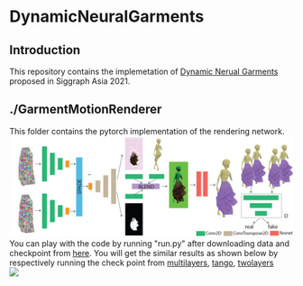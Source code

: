# DynamicNeuralGarments

## Introduction

This repository contains the implemetation of [Dynamic Nerual Garments](http://geometry.cs.ucl.ac.uk/projects/2021/DynamicNeuralGarments/) proposed in Siggraph Asia 2021.

## ./GarmentMotionRenderer
This folder contains the pytorch implementation of the rendering network.
![](network.png) <br />
You can play with the code by running "run.py" after downloading data and checkpoint from [here](https://drive.google.com/drive/folders/1F-ZGdAiAR1ORiGtYoW87Pq4gMJa70Sfz?usp=sharing). You will get the similar results as shown below by respectively running the check point from [multilayers](https://drive.google.com/drive/folders/1DrQJoUI7gb2N3qOxfM8cOW3iLThZ0vAD?usp=sharing), [tango](https://drive.google.com/drive/folders/1jJaFBwQGstLJBMaj2J93Sw9Y5GsLcvGT?usp=sharing), [twolayers](https://drive.google.com/drive/folders/1jJaFBwQGstLJBMaj2J93Sw9Y5GsLcvGT?usp=sharing) <br />
![](unseen_2.gif)
